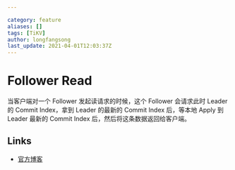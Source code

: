 ```yaml
---

category: feature
aliases: []
tags: [TiKV]
author: longfangsong
last_update: 2021-04-01T12:03:37Z
---
```


# Follower Read

当客户端对一个 Follower 发起读请求的时候，这个 Follower 会请求此时 Leader 的 Commit Index，拿到 Leader 的最新的 Commit Index 后，等本地 Apply 到 Leader 最新的 Commit Index 后，然后将这条数据返回给客户端。

## Links

- [官方博客](https://pingcap.com/blog-cn/follower-read-the-new-features-of-tidb/)
